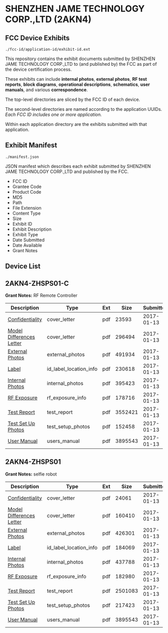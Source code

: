 # SHENZHEN JAME TECHNOLOGY CORP.,LTD (2AKN4)
## FCC Device Exhibits

```
./fcc-id/application-id/exhibit-id.ext
```

This repository contains the exhibit documents submitted by SHENZHEN JAME TECHNOLOGY CORP.,LTD to (and published by) the FCC as part of the device certification process.

These exhibits can include **internal photos**, **external photos**, **RF test reports**, **block diagrams**, **operational descriptions**, **schematics**, **user manuals**, and various **correspondence**.

The top-level directories are sliced by the FCC ID of each device.

The second-level directories are named according to the application UUIDs. *Each FCC ID includes one or more application.*

Within each application directory are the exhibits submitted with that application. 

## Exhibit Manifest

```
./manifest.json
```

JSON manifest which describes each exhibit submitted by SHENZHEN JAME TECHNOLOGY CORP.,LTD and published by the FCC.

- FCC ID
- Grantee Code
- Product Code
- MD5
- Path
- File Extension
- Content Type
- Size
- Exhibit ID
- Exhibit Description
- Exhibit Type
- Date Submitted
- Date Available
- Grant Notes

## Device List
## 2AKN4-ZHSPS01-C
**Grant Notes:** RF Remote Controller

| Description | Type | Ext | Size | Submitted | Available |
| ----------- | ---- | --- | ---- | --------- | --------- |
| [Confidentiality](2AKN4-ZHSPS01-C/4ae2f2757075c2f2af51c08d7216d877/3258603.pdf) | cover_letter | pdf | 23593 | 2017-01-13 | 2017-01-14 |
| [Model Differences Letter](2AKN4-ZHSPS01-C/4ae2f2757075c2f2af51c08d7216d877/3258604.pdf) | cover_letter | pdf | 296494 | 2017-01-13 | 2017-01-14 |
| [External Photos](2AKN4-ZHSPS01-C/4ae2f2757075c2f2af51c08d7216d877/3258605.pdf) | external_photos | pdf | 491934 | 2017-01-13 | 2017-01-14 |
| [Label](2AKN4-ZHSPS01-C/4ae2f2757075c2f2af51c08d7216d877/3258607.pdf) | id_label_location_info | pdf | 230618 | 2017-01-13 | 2017-01-14 |
| [Internal Photos](2AKN4-ZHSPS01-C/4ae2f2757075c2f2af51c08d7216d877/3258606.pdf) | internal_photos | pdf | 395423 | 2017-01-13 | 2017-01-14 |
| [RF Exposure](2AKN4-ZHSPS01-C/4ae2f2757075c2f2af51c08d7216d877/3258612.pdf) | rf_exposure_info | pdf | 178716 | 2017-01-13 | 2017-01-14 |
| [Test Report](2AKN4-ZHSPS01-C/4ae2f2757075c2f2af51c08d7216d877/3258611.pdf) | test_report | pdf | 3552421 | 2017-01-13 | 2017-01-14 |
| [Test Set Up Photos](2AKN4-ZHSPS01-C/4ae2f2757075c2f2af51c08d7216d877/3258610.pdf) | test_setup_photos | pdf | 152458 | 2017-01-13 | 2017-01-14 |
| [User Manual](2AKN4-ZHSPS01-C/4ae2f2757075c2f2af51c08d7216d877/3258519.pdf) | users_manual | pdf | 3895543 | 2017-01-13 | 2017-01-14 |
## 2AKN4-ZHSPS01
**Grant Notes:** selfie robot

| Description | Type | Ext | Size | Submitted | Available |
| ----------- | ---- | --- | ---- | --------- | --------- |
| [Confidentiality](2AKN4-ZHSPS01/7657af027122cdbc8c6e230795ba8d3e/3258508.pdf) | cover_letter | pdf | 24061 | 2017-01-13 | 2017-01-14 |
| [Model Differences Letter](2AKN4-ZHSPS01/7657af027122cdbc8c6e230795ba8d3e/3258509.pdf) | cover_letter | pdf | 160410 | 2017-01-13 | 2017-01-14 |
| [External Photos](2AKN4-ZHSPS01/7657af027122cdbc8c6e230795ba8d3e/3258510.pdf) | external_photos | pdf | 426301 | 2017-01-13 | 2017-01-14 |
| [Label](2AKN4-ZHSPS01/7657af027122cdbc8c6e230795ba8d3e/3258512.pdf) | id_label_location_info | pdf | 184069 | 2017-01-13 | 2017-01-14 |
| [Internal Photos](2AKN4-ZHSPS01/7657af027122cdbc8c6e230795ba8d3e/3258511.pdf) | internal_photos | pdf | 437788 | 2017-01-13 | 2017-01-14 |
| [RF Exposure](2AKN4-ZHSPS01/7657af027122cdbc8c6e230795ba8d3e/3258518.pdf) | rf_exposure_info | pdf | 182980 | 2017-01-13 | 2017-01-14 |
| [Test Report](2AKN4-ZHSPS01/7657af027122cdbc8c6e230795ba8d3e/3258517.pdf) | test_report | pdf | 2501083 | 2017-01-13 | 2017-01-14 |
| [Test Set Up Photos](2AKN4-ZHSPS01/7657af027122cdbc8c6e230795ba8d3e/3258516.pdf) | test_setup_photos | pdf | 217423 | 2017-01-13 | 2017-01-14 |
| [User Manual](2AKN4-ZHSPS01/7657af027122cdbc8c6e230795ba8d3e/3258519.pdf) | users_manual | pdf | 3895543 | 2017-01-13 | 2017-01-14 |
